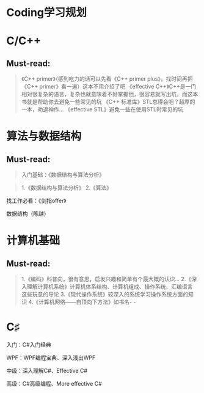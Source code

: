 # Coding学习规划

# C/C++

## Must-read:

> 《C++ primer》（感到吃力的话可以先看《C++ primer plus》，找时间再把《C++ primer》看一遍）这本不用介绍了吧
《effective C++》C++是一门相对很复杂的语言，复杂也就意味着不好掌握他，很容易就写出坑，而这本书就是帮助你去避免一些常见的坑
《C++ 标准库》STL总得会吧？超厚的一本，劝退神作...
《effective STL》避免一些在使用STL时常见的坑
> 

# 算法与数据结构

## Must-read:

> 入门基础：《数据结构与算法分析》
> 

> 1.《数据结构与算法分析》
2.《算法》
> 

找工作必看：《剑指offer》

数据结构（陈越）

# 计算机基础

## Must-read:

> 1.《编码》科普向，很有意思，启发兴趣和简单有个最大概的认识...
2.《深入理解计算机系统》计算机体系结构、计算机组成、操作系统、汇编语言 这些玩意的导论
3.《现代操作系统》较深入的系统学习操作系统方面的知识
4.《计算机网络——自顶向下方法》如书名- -
> 

# C♯

入门：C#入门经典

WPF：WPF编程宝典、深入浅出WPF

中级：深入理解C#、Effective C#

高级：C#高级编程、More effective C#